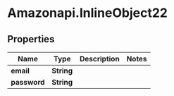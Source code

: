 # Amazonapi.InlineObject22

## Properties

Name | Type | Description | Notes
------------ | ------------- | ------------- | -------------
**email** | **String** |  | 
**password** | **String** |  | 


